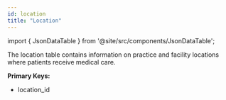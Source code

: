 ```yaml
---
id: location
title: "Location"
---
```


import { JsonDataTable } from '@site/src/components/JsonDataTable';

The location table contains information on practice and facility locations 
where patients receive medical care.

**Primary Keys:**
  * location_id

<JsonDataTable jsonPath="nodes.model\.the_tuva_project\.core__location.columns" />